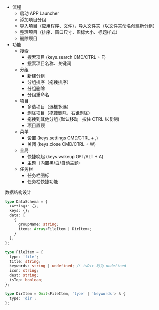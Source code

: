 - 流程
  - 启动 APP Launcher
  - 添加项目分组
  - 导入项目（应用程序、文件），导入文件夹（以文件夹命名创建新分组）
  - 整理项目（排序、窗口尺寸、图标大小、标题样式）
  - 删除项目
- 功能
  - 搜索
    - 搜索项目 (keys.search CMD/CTRL + F)
    - 搜索项目名称、关键词
  - 分组
    - 新建分组
    - 分组排序（拖拽排序）
    - 分组删除
    - 分组重命名
  - 项目
    - 多选项目（选框多选）
    - 删除项目（拖拽删除、右键删除）
    - 拖拽到其他分组 (默认移动，按住 CTRL 以复制)
    - 项目置顶
  - 菜单
    - 设置 (keys.settings CMD/CTRL + ,)
    - 关闭 (keys.close CMD/CTRL + W)
  - 全局
    - 快捷唤起 (keys.wakeup OPT/ALT + A)
    - 主题（内置黑/白/自动主题）
  - 任务栏
    - 任务栏图标
    - 任务栏快捷功能

数据结构设计

```ts
type DataSchema = {
  settings: {};
  keys: {};
  data: [
    {
      groupName: string;
      items: Array<FileItem | DirItem>;
    }
  ];
};

type FileItem = {
  type: 'file';
  title: string;
  keywords: string | undefined; // isDir 时为 undefined
  icon: string;
  dest: string;
  isTop: boolean;
};

type DirItem = Omit<FileItem, 'type' | 'keywords'> & {
  type: 'dir';
};
```
